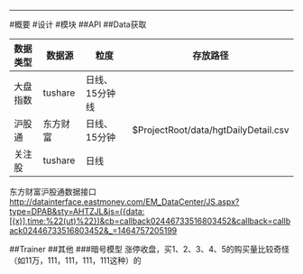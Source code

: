 ﻿***
#概要
#设计
#模块
##API
##Data获取



|数据类型|数据源|粒度|存放路径|
|:-------|------|----|--------|
|大盘指数|tushare|日线、15分钟线||
|沪股通|东方财富|日线、15分钟|$ProjectRoot/data/hgtDailyDetail.csv|
|关注股|tushare|日线||

东方财富沪股通数据接口
http://datainterface.eastmoney.com/EM_DataCenter/JS.aspx?type=DPAB&sty=AHTZJL&js=({data:[(x)],time:%22(ut)%22})&cb=callback02446733516803452&callback=callback02446733516803452&_=1464757205199

##Trainer
##其他
###暗号模型
涨停收盘，买1、2、3、4、5的购买量比较奇怪（如11万，111，111，111，111这种）的